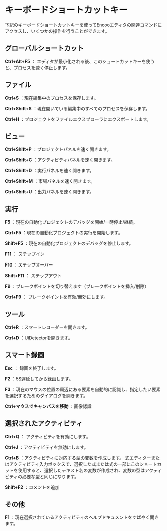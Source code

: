 # キーボードショートカットキー

下記のキーボードショートカットキーを使ってEncooエディタの関連コマンドにアクセスし、いくつかの操作を行うことができます。

## グローバルショートカット

**Ctrl+Alt+F5** ： エディタが最小化される後、このショートカットキーを使うと、プロセスを速く停止します。

## ファイル

<!-- **Ctrl+N** ：创建一个新的自动化项目 -->

**Ctrl+S** ：現在編集中のプロセスを保存します。

**Ctrl+Shift+S** ：現在開いている編集中のすべてのプロセスを保存します。

**Ctrl+H** ：プロジェクトをファイルエクスプローラにエクスポートします。

## ビュー

**Ctrl+Shift+P** ：プロジェクトパネルを速く開きます。

**Ctrl+Shift+C** ：アクティビティパネルを速く開きます。

**Ctrl+Shift+D** ：実行パネルを速く開きます。

**Ctrl+Shift+M** ：市場パネルを速く開きます。

<!-- **Ctrl+Shift+E** ：快速打开扩展面板 -->

**Ctrl+Shift+U** ：出力パネルを速く開きます。

## 実行

**F5** ：現在の自動化プロジェクトのデバッグを開始/一時停止/継続。

**Ctrl+F5** ：現在の自動化プロジェクトの実行を開始します。

**Shift+F5** ：現在の自動化プロジェクトのデバッグを停止します。

**F11** ： ステップイン

**F10** ：ステップオーバー

**Shift+F11** ： ステップアウト

**F9** ：ブレークポイントを切り替えます（ブレークポイントを挿入/削除）

**Ctrl+F9** ： ブレークポイントを有効/無効にします。

## ツール

**Ctrl+R** ：スマートレコーダーを開きます。

**Ctrl+D** ：UiDetectorを開きます。

## スマート録画

**Esc** ： 録画を終了します。

**F2** ：5S遅延してから録画します。

**F3** ：現在のマウスの位置の周辺にある要素を自動的に認識し、指定したい要素を選択するためのダイアログを開きます。

**Ctrl+マウスでキャンバスを移動** ：画像認識

## 選択されたアクティビティ

**Ctrl+Q** ： アクティビティを有効にします。

**Ctrl+J** ：アクティビティを無効にします。

**Ctrl+B** ：アクティビティに対応する型の変数を作成します。 式エディターまたはアクティビティ入力ボックスで、選択した式または式の一部にこのショートカットを使用すると、選択したテキスト名の変数が作成され、変数の型はアクティビティの必要な型と同じになります。

**Shift+F2** ：コメントを追加

## その他

**F1** ：現在選択されているアクティビティのヘルプドキュメントをすばやく開きます。
